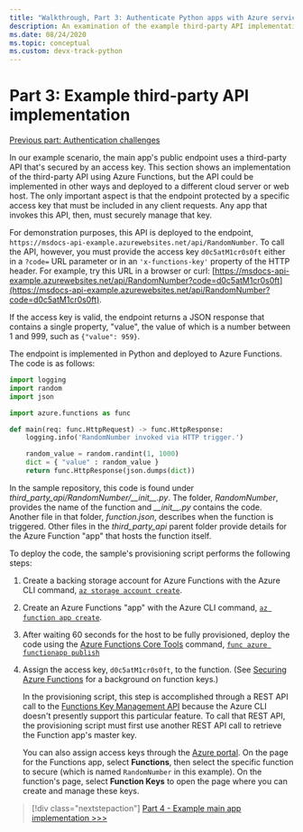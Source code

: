 ```yaml
---
title: "Walkthrough, Part 3: Authenticate Python apps with Azure services"
description: An examination of the example third-party API implementation using Azure Functions and how the endpoint is secured with an access key.
ms.date: 08/24/2020
ms.topic: conceptual
ms.custom: devx-track-python
---
```


# Part 3: Example third-party API implementation

[Previous part: Authentication challenges](walkthrough-tutorial-authentication-02.md)

In our example scenario, the main app's public endpoint uses a third-party API that's secured by an access key. This section shows an implementation of the third-party API using Azure Functions, but the API could be implemented in other ways and deployed to a different cloud server or web host. The only important aspect is that the endpoint protected by a specific access key that must be included in any client requests. Any app that invokes this API, then, must securely manage that key.

For demonstration purposes, this API is deployed to the endpoint, `https://msdocs-api-example.azurewebsites.net/api/RandomNumber`. To call the API, however, you must provide the access key `d0c5atM1cr0s0ft` either in a `?code=` URL parameter or in an `'x-functions-key'` property of the HTTP header. For example, try this URL in  a browser or curl: [https://msdocs-api-example.azurewebsites.net/api/RandomNumber?code=d0c5atM1cr0s0ft](https://msdocs-api-example.azurewebsites.net/api/RandomNumber?code=d0c5atM1cr0s0ft).

If the access key is valid, the endpoint returns a JSON response that contains a single property, "value", the value of which is a number between 1 and 999, such as `{"value": 959}`.

The endpoint is implemented in Python and deployed to Azure Functions. The code is as follows:

```python
import logging
import random
import json

import azure.functions as func

def main(req: func.HttpRequest) -> func.HttpResponse:
    logging.info('RandomNumber invoked via HTTP trigger.')

    random_value = random.randint(1, 1000)
    dict = { "value" : random_value }
    return func.HttpResponse(json.dumps(dict))
```

In the sample repository, this code is found under *third_party_api/RandomNumber/\_\_init\_\_.py*. The folder, *RandomNumber*, provides the name of the function and *\_\_init\_\_.py* contains the code. Another file in that folder, *function.json*, describes when the function is triggered. Other files in the *third_party_api* parent folder provide details for the Azure Function "app" that hosts the function itself.

To deploy the code, the sample's provisioning script performs the following steps:

1. Create a backing storage account for Azure Functions with the Azure CLI command, [`az storage account create`](/cli/azure/storage/account?view=azure-cli-latest#az-storage-account-create).

1. Create an Azure Functions "app" with the Azure CLI command, [`az function app create`](/cli/azure/functionapp?view=azure-cli-latest#az-functionapp-create).

1. After waiting 60 seconds for the host to be fully provisioned, deploy the code using the [Azure Functions Core Tools](/azure/azure-functions/functions-run-local?tabs=linux%2Ccsharp%2Cbash) command, [`func azure functionapp publish`](/azure/azure-functions/functions-run-local?tabs=linux%2Ccsharp%2Cbash#project-file-deployment)

1. Assign the access key, `d0c5atM1cr0s0ft`, to the function. (See [Securing Azure Functions](/azure/azure-functions/security-concepts) for a background on function keys.)

    In the provisioning script, this step is accomplished through a REST API call to the [Functions Key Management API](https://github.com/Azure/azure-functions-host/wiki/Key-management-API) because the Azure CLI doesn't presently support this particular feature. To call that REST API, the provisioning script must first use another REST API call to retrieve the Function app's master key.

    You can also assign access keys through the [Azure portal](https://portal.azure.com). On the page for the Functions app, select **Functions**, then select the specific function to secure (which is named `RandomNumber` in this example). On the function's page, select **Function Keys** to open the page where you can create and manage these keys.

> [!div class="nextstepaction"]
> [Part 4 - Example main app implementation >>>](walkthrough-tutorial-authentication-04.md)
